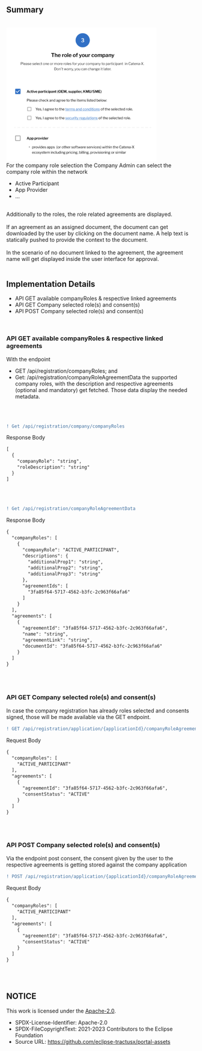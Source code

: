 ## Summary

<br>
<img width="400" alt="image" src="https://raw.githubusercontent.com/eclipse-tractusx/portal-assets/main/docs/static/registration-company-role.png">
<br>
For the company role selection the Company Admin can select the company role within the network
<br>

- Active Participant
- App Provider
- ...

<br>
Additionally to the roles, the role related agreements are displayed.
<br>
<br>
If an agreement as an assigned document, the document can get downloaded by the user by clicking on the document name. A help text is statically pushed to provide the context to the document.
<br>
<br>
In the scenario of no document linked to the agreement, the agreement name will get displayed inside the user interface for approval.
<br>
<br>

## Implementation Details

- API GET available companyRoles & respective linked agreements
- API GET Company selected role(s) and consent(s)
- API POST Company selected role(s) and consent(s)

<br>

### API GET available companyRoles & respective linked agreements

With the endpoint

- GET /api/registration/companyRoles; and
- Get: /api/registration/companyRoleAgreementData
  the supported company roles, with the description and respective agreements (optional and mandatory) get fetched. Those data display the needed metadata.

<br>
<br>

```diff
! Get /api/registration/company/companyRoles
```

Response Body

    [
      {
        "companyRole": "string",
        "roleDescription": "string"
      }
    ]

<br>
<br>

```diff
! Get /api/registration/companyRoleAgreementData
```

Response Body

    {
      "companyRoles": [
        {
          "companyRole": "ACTIVE_PARTICIPANT",
          "descriptions": {
            "additionalProp1": "string",
            "additionalProp2": "string",
            "additionalProp3": "string"
          },
          "agreementIds": [
            "3fa85f64-5717-4562-b3fc-2c963f66afa6"
          ]
        }
      ],
      "agreements": [
        {
          "agreementId": "3fa85f64-5717-4562-b3fc-2c963f66afa6",
          "name": "string",
          "agreementLink": "string",
          "documentId": "3fa85f64-5717-4562-b3fc-2c963f66afa6"
        }
      ]
    }

<br>
<br>

### API GET Company selected role(s) and consent(s)

In case the company registration has already roles selected and consents signed, those will be made available via the GET endpoint.

```diff
! GET /api/registration/application/{applicationId}/companyRoleAgreementConsents
```

Request Body

    {
      "companyRoles": [
        "ACTIVE_PARTICIPANT"
      ],
      "agreements": [
        {
          "agreementId": "3fa85f64-5717-4562-b3fc-2c963f66afa6",
          "consentStatus": "ACTIVE"
        }
      ]
    }

<br>
<br>

### API POST Company selected role(s) and consent(s)

Via the endpoint post consent, the consent given by the user to the respective agreements is getting stored against the company application

```diff
! POST /api/registration/application/{applicationId}/companyRoleAgreementConsents
```

Request Body

    {
      "companyRoles": [
        "ACTIVE_PARTICIPANT"
      ],
      "agreements": [
        {
          "agreementId": "3fa85f64-5717-4562-b3fc-2c963f66afa6",
          "consentStatus": "ACTIVE"
        }
      ]
    }

<br>
<br>

## NOTICE

This work is licensed under the [Apache-2.0](https://www.apache.org/licenses/LICENSE-2.0).

- SPDX-License-Identifier: Apache-2.0
- SPDX-FileCopyrightText: 2021-2023 Contributors to the Eclipse Foundation
- Source URL: https://github.com/eclipse-tractusx/portal-assets
